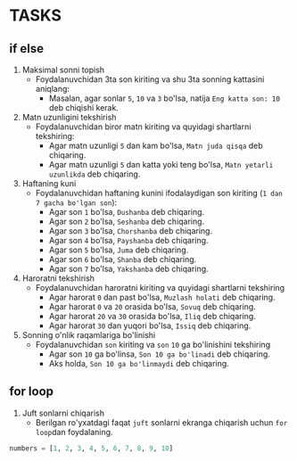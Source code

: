 # TASKS

## if else
1. Maksimal sonni topish
    - Foydalanuvchidan 3ta son kiriting va shu 3ta sonning kattasini aniqlang:
        - Masalan, agar sonlar `5`, `10` va `3` bo'lsa, natija `Eng katta son: 10` deb chiqishi kerak.
2. Matn uzunligini tekshirish
    - Foydalanuvchidan biror matn kiriting va quyidagi shartlarni tekshiring:
        - Agar matn uzunligi `5` dan kam bo'lsa, `Matn juda qisqa` deb chiqaring.
        - Agar matn uzunligi `5` dan katta yoki teng bo'lsa, `Matn yetarli uzunlikda` deb chiqaring.
3. Haftaning kuni
    - Foydalanuvchidan haftaning kunini ifodalaydigan son kiriting (`1 dan 7 gacha bo'lgan son`):
        - Agar son `1` bo'lsa, `Dushanba` deb chiqaring.
        - Agar son `2` bo'lsa, `Seshanba` deb chiqaring.
        - Agar son `3` bo'lsa, `Chorshanba` deb chiqaring.
        - Agar son `4` bo'lsa, `Payshanba` deb chiqaring.
        - Agar son `5` bo'lsa, `Juma` deb chiqaring.
        - Agar son `6` bo'lsa, `Shanba` deb chiqaring.
        - Agar son `7` bo'lsa, `Yakshanba` deb chiqaring.
4. Haroratni tekshirish
    - Foydalanuvchidan haroratni kiriting va quyidagi shartlarni tekshiring
        - Agar harorat `0` dan past bo'lsa, `Muzlash holati` deb chiqaring.
        - Agar harorat `0` va `20` orasida bo'lsa, `Sovuq` deb chiqaring.
        - Agar harorat `20` va `30` orasida bo'lsa, `Iliq` deb chiqaring.
        - Agar harorat `30` dan yuqori bo'lsa, `Issiq` deb chiqaring.
5. Sonning o'nlik raqamlariga bo'linishi
    - Foydalanuvchidan `son` kiriting va `son` `10` ga bo'linishini tekshiring
        - Agar son `10` ga bo'linsa, `Son 10 ga bo'linadi` deb chiqaring.
        - Aks holda, `Son 10 ga bo'linmaydi` deb chiqaring.

## for loop

1. Juft sonlarni chiqarish
    - Berilgan ro'yxatdagi faqat `juft` sonlarni ekranga chiqarish uchun `for loop`dan foydalaning.
```python
numbers = [1, 2, 3, 4, 5, 6, 7, 8, 9, 10]
```